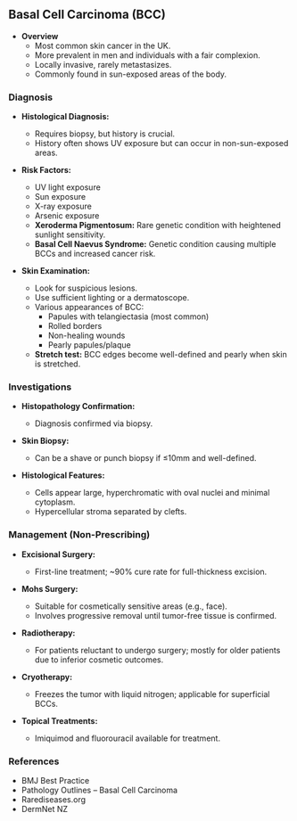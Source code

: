 ## Basal Cell Carcinoma (BCC)

- **Overview**
  - Most common skin cancer in the UK.
  - More prevalent in men and individuals with a fair complexion.
  - Locally invasive, rarely metastasizes.
  - Commonly found in sun-exposed areas of the body.

### Diagnosis

- **Histological Diagnosis:**
  - Requires biopsy, but history is crucial.
  - History often shows UV exposure but can occur in non-sun-exposed areas.

- **Risk Factors:**
  - UV light exposure
  - Sun exposure
  - X-ray exposure
  - Arsenic exposure
  - **Xeroderma Pigmentosum:** Rare genetic condition with heightened sunlight sensitivity.
  - **Basal Cell Naevus Syndrome:** Genetic condition causing multiple BCCs and increased cancer risk.

- **Skin Examination:**
  - Look for suspicious lesions.
  - Use sufficient lighting or a dermatoscope.
  - Various appearances of BCC:
    - Papules with telangiectasia (most common)
    - Rolled borders
    - Non-healing wounds
    - Pearly papules/plaque
  - **Stretch test:** BCC edges become well-defined and pearly when skin is stretched.

### Investigations

- **Histopathology Confirmation:**
  - Diagnosis confirmed via biopsy.

- **Skin Biopsy:**
  - Can be a shave or punch biopsy if ≤10mm and well-defined.
  
- **Histological Features:**
  - Cells appear large, hyperchromatic with oval nuclei and minimal cytoplasm.
  - Hypercellular stroma separated by clefts.

### Management (Non-Prescribing)

- **Excisional Surgery:**
  - First-line treatment; ~90% cure rate for full-thickness excision.
  
- **Mohs Surgery:**
  - Suitable for cosmetically sensitive areas (e.g., face).
  - Involves progressive removal until tumor-free tissue is confirmed.

- **Radiotherapy:**
  - For patients reluctant to undergo surgery; mostly for older patients due to inferior cosmetic outcomes.

- **Cryotherapy:**
  - Freezes the tumor with liquid nitrogen; applicable for superficial BCCs.

- **Topical Treatments:**
  - Imiquimod and fluorouracil available for treatment.

### References

- BMJ Best Practice
- Pathology Outlines – Basal Cell Carcinoma
- Rarediseases.org
- DermNet NZ
